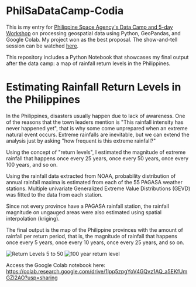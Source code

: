 # PhilSaDataCamp-Codia

This is my entry for <a href = "https://philsa.gov.ph/events/data-camp/">Philippine Space Agency's Data Camp and 5-day Workshop</a> on processing geospatial data using Python, GeoPandas, and Google Colab. My project won as the best proposal. The show-and-tell session can be watched <a href="https://www.youtube.com/watch?v=xQIUxWZdgsI&feature=share&utm_source=EKLEiJECCKjOmKnC5IiRIQ&t=2679">here</a>.

This repository includes a Python Notebook that showcases my final output after the data camp: a map of rainfall return levels in the Philippines.

# Estimating Rainfall Return Levels in the Philippines

In the Philippines, disasters usually happen due to lack of awareness. One of the reasons that the town leaders mention is "This rainfall intensity has never happened yet", that is why some come unprepared when an extreme natural event occurs. Extreme rainfalls are inevitable, but we can extend the analysis just by asking "how frequent is this extreme rainfall?"

Using the concept of "return levels", I estimated the magnitude of extreme rainfall that happens once every 25 years, once every 50 years, once every 100 years, and so on.

Using the rainfall data extracted from NOAA, probability distribution of annual rainfall maxima is estimated from each of the 55 PAGASA weather stations. Multiple univariate Generalized Extreme Value Distributions (GEVD) was fitted to the data from each station. 

Since not every province have a PAGASA rainfall station, the rainfall magnitude on ungauged areas were also estimated using spatial interpolation (kriging).

The final output is the map of the Philippine provinces with the amount of rainfall per return period, that is, the magnitude of rainfall that happens once every 5 years, once every 10 years, once every 25 years, and so on.



![Return Levels 5 to 50](https://user-images.githubusercontent.com/76110917/192726467-c1706d6b-310c-42f9-96c8-d5c7c84756df.png)
![100 year return level](https://user-images.githubusercontent.com/76110917/192726483-eee23ec9-7e18-4ed0-9a9f-da7f35c992e7.png)


Access the Google Colab notebook here:
https://colab.research.google.com/drive/1Ipp5zpgYoV4GQvz1AQ_a5EKfUmGZl2AO?usp=sharing
